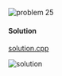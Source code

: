 ![problem 25](https://github.com/cpp-rakesh/discrete_mathematics_and_its_applications/blob/master/chapter_6_counting/6.2_the_pigeonhole_principle/exercises/repo/problem_25.jpg)

#### Solution
[solution.cpp](https://github.com/cpp-rakesh/discrete_mathematics_and_its_applications/blob/master/chapter_6_counting/6.2_the_pigeonhole_principle/exercises/repo/solution_25.cpp)

![solution](https://github.com/cpp-rakesh/discrete_mathematics_and_its_applications/blob/master/chapter_6_counting/6.2_the_pigeonhole_principle/exercises/repo/solution_25.jpg)

